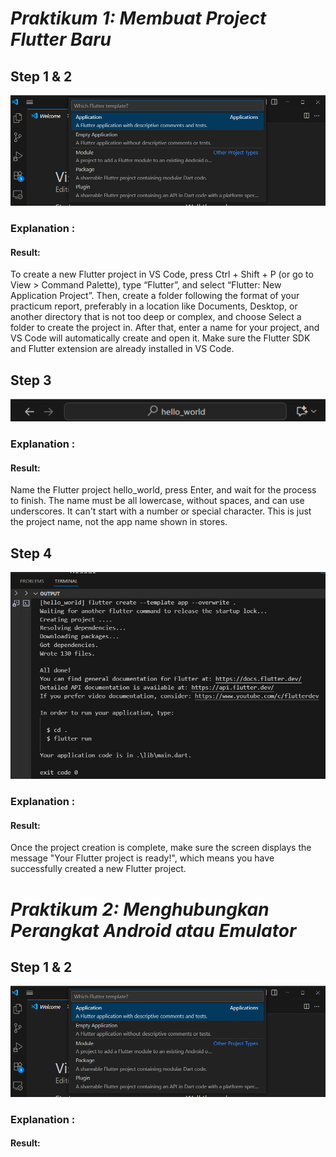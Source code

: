  # *Praktikum 1: Membuat Project Flutter Baru*
## **Step 1 & 2**
![alt text](img/P1_Langkah1&2.png)

### **Explanation :**
#### Result:
To create a new Flutter project in VS Code, press Ctrl + Shift + P (or go to View > Command Palette), type “Flutter”, and select “Flutter: New Application Project”. Then, create a folder following the format of your practicum report, preferably in a location like Documents, Desktop, or another directory that is not too deep or complex, and choose Select a folder to create the project in. After that, enter a name for your project, and VS Code will automatically create and open it. Make sure the Flutter SDK and Flutter extension are already installed in VS Code.

## **Step 3**
![alt text](img/P1_Langkah3.png)

### **Explanation :**
#### Result:
Name the Flutter project hello_world, press Enter, and wait for the process to finish. The name must be all lowercase, without spaces, and can use underscores. It can't start with a number or special character. This is just the project name, not the app name shown in stores.


## **Step 4**
![alt text](img/P1_Langkah4.png)

### **Explanation :**
#### Result:
Once the project creation is complete, make sure the screen displays the message "Your Flutter project is ready!", which means you have successfully created a new Flutter project.

 # *Praktikum 2: Menghubungkan Perangkat Android atau Emulator*
## **Step 1 & 2**
![alt text](img/P1_Langkah1&2.png)

### **Explanation :**
#### Result: